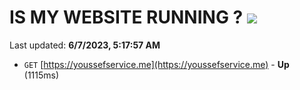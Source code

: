 # IS MY WEBSITE RUNNING ? [![](https://img.shields.io/static/v1?label=Sponsor&message=%E2%9D%A4&logo=GitHub&color=%23fe8e86)](https://github.com/sponsors/<username>)

Last updated: **6/7/2023, 5:17:57 AM**

- `GET` [https://youssefservice.me](https://youssefservice.me) - **Up** (1115ms)
